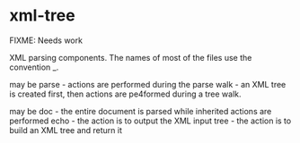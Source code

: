 # xml-tree
FIXME: Needs work

XML parsing components. The names of most of the files use the convention
<operation>_<target>.

<operation> may be
     parse - actions are performed during the parse
     walk - an XML tree is created first, then actions are pe4formed during a tree walk.

<target> may be
     doc - the entire document is parsed while inherited actions are performed
     echo - the action is to output the XML input
     tree - the action is to build an XML tree and return it
